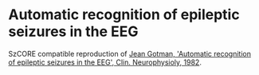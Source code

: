 # Automatic recognition of epileptic seizures in the EEG

SzCORE compatible reproduction of [Jean Gotman, 'Automatic recognition of epileptic seizures in the EEG', Clin. Neurophysioly, 1982](https://doi.org/10.1016/0013-4694(82)90038-4).
